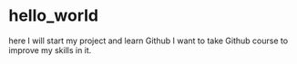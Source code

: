 # hello_world
here I will start my project and learn Github
I want to take Github course to improve my skills in it.
